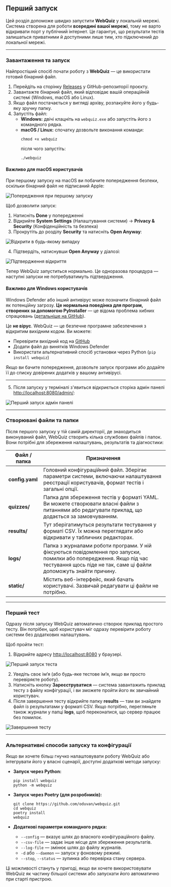 ## Перший запуск

Цей розділ допоможе швидко запустити **WebQuiz** у локальній мережі.
Система створена для роботи **всередині вашої мережі**, тому не варто відкривати порт у публічний інтернет. Це гарантує, що результати тестів залишаться приватними й доступними лише тим, хто підключений до локальної мережі.

---

### Завантаження та запуск

Найпростіший спосіб почати роботу з **WebQuiz** — це використати готовий бінарний файл.

1. Перейдіть на сторінку [Releases](https://github.com/oduvan/webquiz/releases) у GitHub-репозиторії проєкту.
2. Завантажте бінарний файл, який відповідає вашій операційній системі (Windows, macOS або Linux).
3. Якщо файл постачається у вигляді архіву, розпакуйте його у будь-яку зручну папку.
4. Запустіть файл:
   - **Windows:** двічі клацніть на `webquiz.exe` або запустіть його з командного рядка.
   - **macOS / Linux:** спочатку дозвольте виконання команди:
     ```
     chmod +x webquiz
     ```
     після чого запустіть:
     ```
     ./webquiz
     ```

#### Важливо для macOS користувачів

При першому запуску на macOS ви побачите попередження безпеки, оскільки бінарний файл не підписаний Apple:

![Попередження при першому запуску](../imgs/mac_first_launch.png)

Щоб дозволити запуск:

1. Натисніть **Done** у попередженні
2. Відкрийте **System Settings** (Налаштування системи) → **Privacy & Security** (Конфіденційність та безпека)
3. Прокрутіть до розділу **Security** та натисніть **Open Anyway**:

![Відкрити в будь-якому випадку](../imgs/mac_open_anyway.png)

4. Підтвердіть, натиснувши **Open Anyway** у діалозі:

![Підтвердження відкриття](../imgs/mac_open_anyway_2.png)

Тепер WebQuiz запуститься нормально. Це одноразова процедура — наступні запуски не потребуватимуть підтвердження.

#### Важливо для Windows користувачів

Windows Defender або інший антивірус може позначити бінарний файл як потенційну загрозу. **Це нормальна поведінка для програм, створених за допомогою PyInstaller** — це відома проблема хибних спрацювань ([детальніше на GitHub](https://github.com/pyinstaller/pyinstaller/issues/6754)).

Це **не вірус**. WebQuiz — це безпечне програмне забезпечення з відкритим вихідним кодом. Ви можете:
- Перевірити вихідний код на [GitHub](https://github.com/oduvan/webquiz)
- Додати файл до винятків Windows Defender
- Використати альтернативний спосіб установки через Python (`pip install webquiz`)

Якщо ви бачите попередження, дозвольте запуск програми або додайте її до списку довірених додатків у вашому антивірусі.

---

5. Після запуску у терміналі з'явиться відкриється сторіка адмін панелі [http://localhost:8080/admin/](http://localhost:8080/admin/):

![Перший запуск адмін панелі](../imgs/first_admin.png)

---

### Створювані файли та папки

Після першого запуску у тій самій директорії, де знаходиться виконуваний файл, WebQuiz створить кілька службових файлів і папок. Вони потрібні для збереження налаштувань, результатів та діагностики:

| Файл / папка | Призначення |
|---------------|--------------|
| **config.yaml** | Головний конфігураційний файл. Зберігає параметри системи, включаючи налаштування реєстрації користувачів, формат тестів і загальні опції. |
| **quizzes/** | Папка для збереження тестів у форматі YAML. Ви можете створювати власні файли з питаннями або редагувати приклад, що додається за замовчуванням. |
| **results/** | Тут зберігатимуться результати тестування у форматі CSV. Їх можна переглядати або відкривати у табличних редакторах. |
| **logs/** | Папка з журналами роботи програми. У ній фіксуються повідомлення про запуски, помилки або попередження. Якщо під час тестування щось піде не так, саме ці файли допоможуть знайти причину. |
| **static/** | Містить веб-інтерфейс, який бачать користувачі. Зазвичай редагувати ці файли не потрібно. |

---

### Перший тест

Одразу після запуску WebQuiz автоматично створює приклад простого тесту.
Він потрібен, щоб користувач міг одразу перевірити роботу системи без додаткових налаштувань.

Щоб пройти тест:

1. Відкрийте адресу [http://localhost:8080](http://localhost:8080) у браузері.

![Перший запуск теста](../imgs/reg_default_test.png)

2. Уведіть своє ім’я (або будь-яке тестове ім’я, якщо ви просто перевіряєте роботу).
3. Натисніть кнопку **Зареєструватися** — система завантажить приклад тесту з файлу конфігурації, і ви зможете пройти його як звичайний користувач.
4. Після завершення тесту відкрийте папку **results** — там ви знайдете файл із результатами у форматі CSV. Якщо потрібно, перегляньте також журнали у папці **logs**, щоб переконатися, що сервер працює без помилок.

![Завершення тесту](../imgs/reg_default_test.png)

---

### Альтернативні способи запуску та конфігурації

Якщо ви хочете більш гнучко налаштовувати роботу WebQuiz або інтегрувати його у власні сценарії, доступні додаткові методи запуску:

- **Запуск через Python:**
  ```
  pip install webquiz
  python -m webquiz
  ```

- **Запуск через Poetry (для розробників):**
  ```
  git clone https://github.com/oduvan/webquiz.git
  cd webquiz
  poetry install
  webquiz
  ```

- **Додаткові параметри командного рядка:**
  - `--config` — вказує шлях до власного конфігураційного файлу.
  - `--csv-file` — задає інше місце для збереження результатів.
  - `--log-file` — змінює шлях до файлу журналів.
  - `-d` або `--daemon` — запуск у фоновому режимі.
  - `--stop`, `--status` — зупинка або перевірка стану сервера.

Ці можливості стануть у пригоді, якщо ви хочете використовувати WebQuiz як частину більшої системи або запускати його автоматично при старті пристрою.
